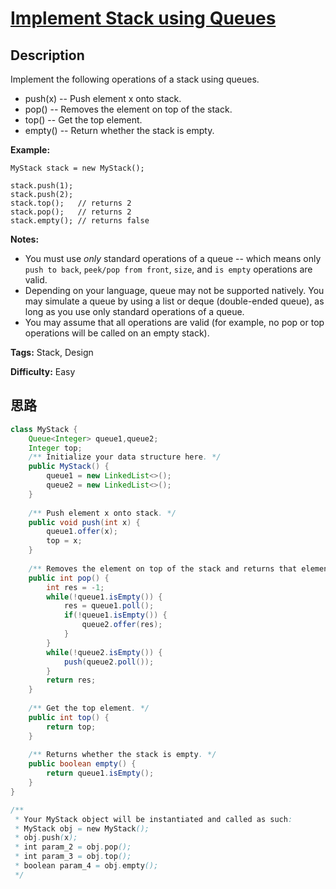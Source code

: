 # [Implement Stack using Queues][title]

## Description

Implement the following operations of a stack using queues.

  * push(x) -- Push element x onto stack.
  * pop() -- Removes the element on top of the stack.
  * top() -- Get the top element.
  * empty() -- Return whether the stack is empty.

**Example:**
            MyStack stack = new MyStack();        stack.push(1);    stack.push(2);      stack.top();   // returns 2    stack.pop();   // returns 2    stack.empty(); // returns false

**Notes:**

  * You must use _only_ standard operations of a queue -- which means only `push to back`, `peek/pop from front`, `size`, and `is empty` operations are valid.
  * Depending on your language, queue may not be supported natively. You may simulate a queue by using a list or deque (double-ended queue), as long as you use only standard operations of a queue.
  * You may assume that all operations are valid (for example, no pop or top operations will be called on an empty stack).


**Tags:** Stack, Design

**Difficulty:** Easy

## 思路

``` java
class MyStack {
    Queue<Integer> queue1,queue2;
    Integer top;
    /** Initialize your data structure here. */
    public MyStack() {
        queue1 = new LinkedList<>();
        queue2 = new LinkedList<>();
    }
    
    /** Push element x onto stack. */
    public void push(int x) {
        queue1.offer(x);
        top = x;    
    }
    
    /** Removes the element on top of the stack and returns that element. */
    public int pop() {
        int res = -1;
        while(!queue1.isEmpty()) {
            res = queue1.poll();
            if(!queue1.isEmpty()) {
                queue2.offer(res);
            }
        }
        while(!queue2.isEmpty()) {
            push(queue2.poll());
        }
        return res;
    }
    
    /** Get the top element. */
    public int top() {
        return top;
    }
    
    /** Returns whether the stack is empty. */
    public boolean empty() {
        return queue1.isEmpty();
    }
}

/**
 * Your MyStack object will be instantiated and called as such:
 * MyStack obj = new MyStack();
 * obj.push(x);
 * int param_2 = obj.pop();
 * int param_3 = obj.top();
 * boolean param_4 = obj.empty();
 */
```

[title]: https://leetcode.com/problems/implement-stack-using-queues
